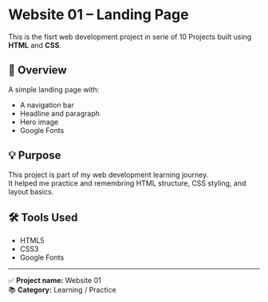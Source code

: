 # Website 01 – Landing Page

This is the fisrt web development project in serie of 10 Projects built using **HTML** and **CSS**.

## 📌 Overview

A simple landing page with:
- A navigation bar
- Headline and paragraph
- Hero image
- Google Fonts

## 💡 Purpose

This project is part of my web development learning journey.  
It helped me practice and remembring HTML structure, CSS styling, and layout basics.

## 🛠 Tools Used

- HTML5  
- CSS3  
- Google Fonts

---

✅ **Project name:** Website 01  
📚 **Category:** Learning / Practice  
